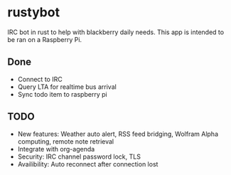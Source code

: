 # rustybot
IRC bot in rust to help with blackberry daily needs. 
This app is intended to be ran on a Raspberry Pi.


## Done
* Connect to IRC
* Query LTA for realtime bus arrival
* Sync todo item to raspberry pi

## TODO
* New features: Weather auto alert, RSS feed bridging, Wolfram Alpha computing, remote note retrieval
* Integrate with org-agenda
* Security: IRC channel password lock, TLS
* Availibility: Auto reconnect after connection lost

